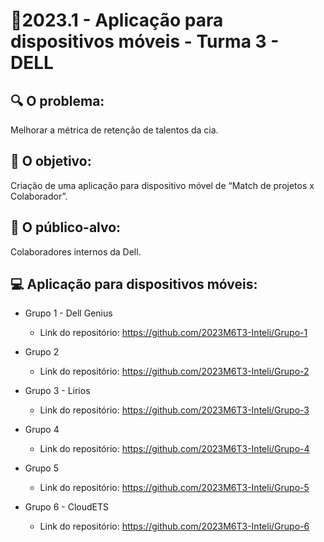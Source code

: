 # 🙋‍2023.1 - Aplicação para dispositivos móveis - Turma 3 - DELL

## 🔍 O problema:

Melhorar a métrica de retenção de talentos da cia.

## 🎯 O objetivo:

Criação de uma aplicação para dispositivo móvel de “Match de projetos x Colaborador”.

## 🧩 O público-alvo:

Colaboradores internos da Dell.

## 💻 Aplicação para dispositivos móveis:

- Grupo 1 - Dell Genius
  - Link do repositório: https://github.com/2023M6T3-Inteli/Grupo-1

- Grupo 2 
  - Link do repositório: https://github.com/2023M6T3-Inteli/Grupo-2

- Grupo 3 - Lirios
  - Link do repositório: https://github.com/2023M6T3-Inteli/Grupo-3

- Grupo 4 
  - Link do repositório: https://github.com/2023M6T3-Inteli/Grupo-4

- Grupo 5
  - Link do repositório: https://github.com/2023M6T3-Inteli/Grupo-5

- Grupo 6 - CloudETS
  - Link do repositório: https://github.com/2023M6T3-Inteli/Grupo-6
